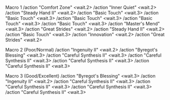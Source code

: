 Macro 1
/action "Comfort Zone" <me> <wait.2>
/action "Inner Quiet" <me> <wait.2>
/action "Steady Hand II" <me> <wait.2>
/action "Basic Touch" <me> <wait.3>
/action "Basic Touch" <me> <wait.3>
/action "Basic Touch" <me> <wait.3>
/action "Basic Touch" <me> <wait.3>
/action "Basic Touch" <me> <wait.3>
/action "Master's Mend" <me> <wait.3>
/action "Great Strides" <me> <wait.2>
/action "Steady Hand II" <me> <wait.2>
/action "Basic Touch" <me> <wait.3>
/action "Innovation" <me> <wait.2>
/action "Great Strides" <me> <wait.2>

Macro 2 (Poor/Normal)
/action "Ingenuity II" <me> <wait.2>
/action "Byregot's Blessing" <me> <wait.3>
/action "Careful Synthesis II" <me> <wait.3>
/action "Careful Synthesis II" <me> <wait.3>
/action "Careful Synthesis II" <me> <wait.3>
/action "Careful Synthesis II" <me> <wait.3>

Macro 3 (Good/Excellent)
/action "Byregot's Blessing" <me> <wait.3>
/action "Ingenuity II" <me> <wait.2>
/action "Careful Synthesis II" <me> <wait.3>
/action "Careful Synthesis II" <me> <wait.3>
/action "Careful Synthesis II" <me> <wait.3>
/action "Careful Synthesis II" <me> <wait.3>
